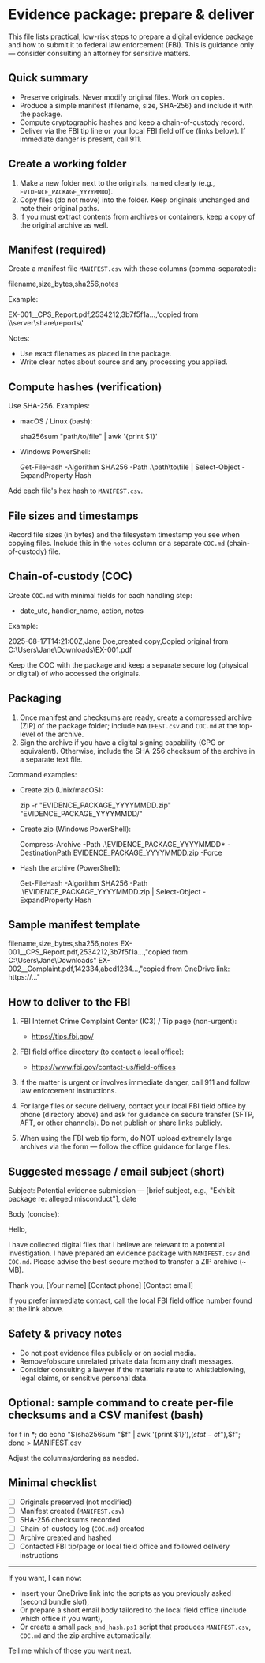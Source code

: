 ﻿# Evidence package: prepare & deliver

This file lists practical, low-risk steps to prepare a digital evidence package and how to submit it to federal law enforcement (FBI). This is guidance only — consider consulting an attorney for sensitive matters.

## Quick summary

- Preserve originals. Never modify original files. Work on copies.
- Produce a simple manifest (filename, size, SHA-256) and include it with the package.
- Compute cryptographic hashes and keep a chain-of-custody record.
- Deliver via the FBI tip line or your local FBI field office (links below). If immediate danger is present, call 911.

## Create a working folder

1. Make a new folder next to the originals, named clearly (e.g., `EVIDENCE_PACKAGE_YYYYMMDD`).
1. Copy files (do not move) into the folder. Keep originals unchanged and note their original paths.
1. If you must extract contents from archives or containers, keep a copy of the original archive as well.

## Manifest (required)

Create a manifest file `MANIFEST.csv` with these columns (comma-separated):

filename,size_bytes,sha256,notes

Example:

EX-001__CPS_Report.pdf,2534212,3b7f5f1a...,'copied from \\\\server\\share\\reports\\'

Notes:

- Use exact filenames as placed in the package.
- Write clear notes about source and any processing you applied.

## Compute hashes (verification)

Use SHA-256. Examples:

- macOS / Linux (bash):

  sha256sum "path/to/file" | awk '{print $1}'

- Windows PowerShell:

  Get-FileHash -Algorithm SHA256 -Path .\\path\\to\\file | Select-Object -ExpandProperty Hash

Add each file's hex hash to `MANIFEST.csv`.

## File sizes and timestamps

Record file sizes (in bytes) and the filesystem timestamp you see when copying files. Include this in the `notes` column or a separate `COC.md` (chain-of-custody) file.

## Chain-of-custody (COC)

Create `COC.md` with minimal fields for each handling step:

- date_utc, handler_name, action, notes

Example:

2025-08-17T14:21:00Z,Jane Doe,created copy,Copied original from C:\\Users\\Jane\\Downloads\\EX-001.pdf

Keep the COC with the package and keep a separate secure log (physical or digital) of who accessed the originals.

## Packaging

1. Once manifest and checksums are ready, create a compressed archive (ZIP) of the package folder; include `MANIFEST.csv` and `COC.md` at the top-level of the archive.
1. Sign the archive if you have a digital signing capability (GPG or equivalent). Otherwise, include the SHA-256 checksum of the archive in a separate text file.

Command examples:

- Create zip (Unix/macOS):

  zip -r "EVIDENCE_PACKAGE_YYYYMMDD.zip" "EVIDENCE_PACKAGE_YYYYMMDD/"

- Create zip (Windows PowerShell):

  Compress-Archive -Path .\\EVIDENCE_PACKAGE_YYYYMMDD\* -DestinationPath EVIDENCE_PACKAGE_YYYYMMDD.zip -Force

- Hash the archive (PowerShell):

  Get-FileHash -Algorithm SHA256 -Path .\\EVIDENCE_PACKAGE_YYYYMMDD.zip | Select-Object -ExpandProperty Hash

## Sample manifest template

filename,size_bytes,sha256,notes
EX-001__CPS_Report.pdf,2534212,3b7f5f1a...,"copied from C:\\Users\\Jane\\Downloads"
EX-002__Complaint.pdf,142334,abcd1234...,"copied from OneDrive link: https://..."

## How to deliver to the FBI

1. FBI Internet Crime Complaint Center (IC3) / Tip page (non-urgent):
   - <https://tips.fbi.gov/>

1. FBI field office directory (to contact a local office):
   - <https://www.fbi.gov/contact-us/field-offices>

1. If the matter is urgent or involves immediate danger, call 911 and follow law enforcement instructions.

1. For large files or secure delivery, contact your local FBI field office by phone (directory above) and ask for guidance on secure transfer (SFTP, AFT, or other channels). Do not publish or share links publicly.

1. When using the FBI web tip form, do NOT upload extremely large archives via the form — follow the office guidance for large files.

## Suggested message / email subject (short)

Subject: Potential evidence submission — [brief subject, e.g., "Exhibit package re: alleged misconduct"], date

Body (concise):

Hello,

I have collected digital files that I believe are relevant to a potential investigation. I have prepared an evidence package with `MANIFEST.csv` and `COC.md`. Please advise the best secure method to transfer a ZIP archive (~<estimated size> MB).

Thank you,
[Your name]
[Contact phone]
[Contact email]

If you prefer immediate contact, call the local FBI field office number found at the link above.

## Safety & privacy notes

- Do not post evidence files publicly or on social media.
- Remove/obscure unrelated private data from any draft messages.
- Consider consulting a lawyer if the materials relate to whistleblowing, legal claims, or sensitive personal data.

## Optional: sample command to create per-file checksums and a CSV manifest (bash)

for f in *; do echo "$(sha256sum "$f" | awk '{print $1}'),$(stat -c%s "$f"),$f"; done > MANIFEST.csv

Adjust the columns/ordering as needed.

## Minimal checklist

- [ ] Originals preserved (not modified)
- [ ] Manifest created (`MANIFEST.csv`)
- [ ] SHA-256 checksums recorded
- [ ] Chain-of-custody log (`COC.md`) created
- [ ] Archive created and hashed
- [ ] Contacted FBI tip/page or local field office and followed delivery instructions

---

If you want, I can now:

- Insert your OneDrive link into the scripts as you previously asked (second bundle slot),
- Or prepare a short email body tailored to the local field office (include which office if you want),
- Or create a small `pack_and_hash.ps1` script that produces `MANIFEST.csv`, `COC.md` and the zip archive automatically.

Tell me which of those you want next.

